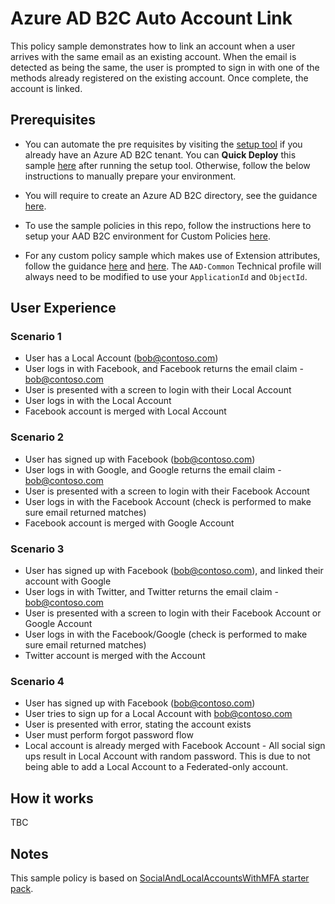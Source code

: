# Azure AD B2C Auto Account Link

This policy sample demonstrates how to link an account when a user arrives with the same email as an existing account. When the email is detected as being the same, the user is prompted to sign in with one of the methods already registered on the existing account. Once complete, the account is linked.

## Prerequisites

- You can automate the pre requisites by visiting the [setup tool](https://aka.ms/iefsetup) if you already have an Azure AD B2C tenant. You can **Quick Deploy** this sample [here](https://b2ciefsetupapp.azurewebsites.net/Home/Experimental?sampleFolderName=auto-account-linking) after running the setup tool. Otherwise, follow the below instructions to manually prepare your environment.

- You will require to create an Azure AD B2C directory, see the guidance [here](https://docs.microsoft.com/azure/active-directory-b2c/tutorial-create-tenant).

- To use the sample policies in this repo, follow the instructions here to setup your AAD B2C environment for Custom Policies [here](https://docs.microsoft.com/azure/active-directory-b2c/active-directory-b2c-get-started-custom).

- For any custom policy sample which makes use of Extension attributes, follow the guidance [here](https://docs.microsoft.com/azure/active-directory-b2c/active-directory-b2c-create-custom-attributes-profile-edit-custom#create-a-new-application-to-store-the-extension-properties) and [here](https://docs.microsoft.com/azure/active-directory-b2c/active-directory-b2c-create-custom-attributes-profile-edit-custom#modify-your-custom-policy-to-add-the-applicationobjectid). The `AAD-Common` Technical profile will always need to be modified to use your `ApplicationId` and `ObjectId`.

## User Experience

### Scenario 1

- User has a Local Account (bob@contoso.com)
- User logs in with Facebook, and Facebook returns the email claim - bob@contoso.com
- User is presented with a screen to login with their Local Account
- User logs in with the Local Account
- Facebook account is merged with Local Account

### Scenario 2

- User has signed up with Facebook (bob@contoso.com)
- User logs in with Google, and Google returns the email claim - bob@contoso.com
- User is presented with a screen to login with their Facebook Account
- User logs in with the Facebook Account (check is performed to make sure email returned matches)
- Facebook account is merged with Google Account

### Scenario 3

- User has signed up with Facebook (bob@contoso.com), and linked their account with Google
- User logs in with Twitter, and Twitter returns the email claim - bob@contoso.com
- User is presented with a screen to login with their Facebook Account or Google Account
- User logs in with the Facebook/Google (check is performed to make sure email returned matches)
- Twitter account is merged with the Account

### Scenario 4
- User has signed up with Facebook (bob@contoso.com)
- User tries to sign up for a Local Account with bob@contoso.com 
- User is presented with error, stating the account exists
- User must perform forgot password flow
- Local account is already merged with Facebook Account - All social sign ups result in Local Account with random password. This is due to not being able to add a Local Account to a Federated-only account.

## How it works

TBC

## Notes

This sample policy is based on [SocialAndLocalAccountsWithMFA starter pack](https://github.com/Azure-Samples/active-directory-b2c-custom-policy-starterpack/tree/master/SocialAndLocalAccounts).
